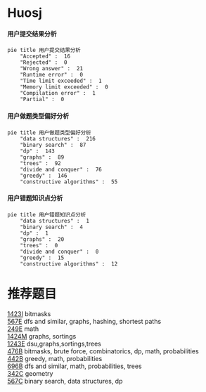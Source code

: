 # Huosj

<!-- tabs:start -->



#### **用户提交结果分析**

```mermaid
pie title 用户提交结果分析
    "Accepted" :  16
    "Rejected" :  0
    "Wrong answer" :  21
    "Runtime error" :  0
    "Time limit exceeded" :  1
    "Memory limit exceeded" :  0
    "Compilation error" :  1
    "Partial" :  0
```

#### **用户做题类型偏好分析**

```mermaid
pie title 用户做题类型偏好分析
    "data structures" :  216
    "binary search" :  87
    "dp" :  143
    "graphs" :  89
    "trees" :  92
    "divide and conquer" :  76
    "greedy" :  146
    "constructive algorithms" :  55
```
#### **用户错题知识点分析**

```mermaid
pie title 用户错题知识点分析
    "data structures" :  1
    "binary search" :  4
    "dp" :  1
    "graphs" :  20
    "trees" :  0
    "divide and conquer" :  0
    "greedy" :  15
    "constructive algorithms" :  12
```



<!-- tabs:end -->
# 推荐题目
[1423I](https://codeforces.com/contest/1423/problem/I)		bitmasks		  
[567E](https://codeforces.com/contest/567/problem/E)		dfs and similar,
                        graphs,
                        hashing,
                        shortest paths		  
[249E](https://codeforces.com/contest/249/problem/E)		math		  
[1424M](https://codeforces.com/contest/1424/problem/M)		graphs,
                        sortings		  
[1243E](https://codeforces.com/contest/1243/problem/E)		dsu,graphs,sortings,trees		  
[476B](https://codeforces.com/contest/476/problem/B)		bitmasks,
                        brute force,
                        combinatorics,
                        dp,
                        math,
                        probabilities		  
[442B](https://codeforces.com/contest/442/problem/B)		greedy,
                        math,
                        probabilities		  
[696B](https://codeforces.com/contest/696/problem/B)		dfs and similar,
                        math,
                        probabilities,
                        trees		  
[342C](https://codeforces.com/contest/342/problem/C)		geometry		  
[567C](https://codeforces.com/contest/567/problem/C)		binary search,
                        data structures,
                        dp		  
